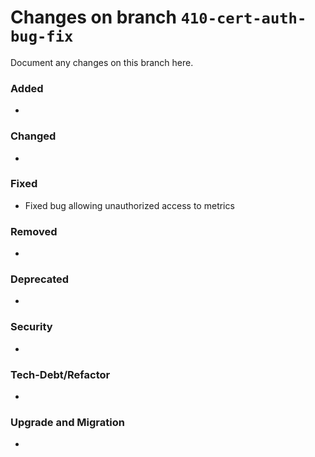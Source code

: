 # Changes on branch `410-cert-auth-bug-fix`
Document any changes on this branch here.
### Added
-

### Changed
-

### Fixed
- Fixed bug allowing unauthorized access to metrics

### Removed
-

### Deprecated
-

### Security
-

### Tech-Debt/Refactor
-

### Upgrade and Migration
-
